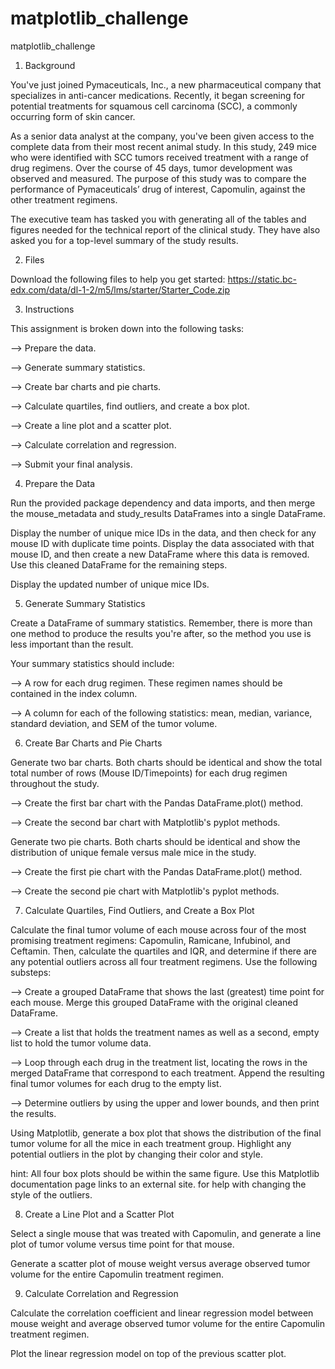 # matplotlib_challenge
matplotlib_challenge


1. Background

  You've just joined Pymaceuticals, Inc., a new pharmaceutical company that specializes in anti-cancer medications. Recently, it began screening for potential treatments for squamous cell carcinoma (SCC), a commonly occurring form of skin cancer.

  As a senior data analyst at the company, you've been given access to the complete data from their most recent animal study. In this study, 249 mice who were identified with SCC tumors received treatment with a range of drug regimens. Over the course of 45 days, tumor      development was observed and measured. The purpose of this study was to compare the performance of Pymaceuticals’ drug of interest, Capomulin, against the other treatment regimens.

  The executive team has tasked you with generating all of the tables and figures needed for the technical report of the clinical study. They have also asked you for a top-level summary of the study results.

2. Files

  Download the following files to help you get started: https://static.bc-edx.com/data/dl-1-2/m5/lms/starter/Starter_Code.zip 

3. Instructions

  This assignment is broken down into the following tasks:

  --> Prepare the data.

  --> Generate summary statistics.

  --> Create bar charts and pie charts.

  --> Calculate quartiles, find outliers, and create a box plot.

  --> Create a line plot and a scatter plot.

  --> Calculate correlation and regression.

  --> Submit your final analysis.

4. Prepare the Data

  Run the provided package dependency and data imports, and then merge the mouse_metadata and study_results DataFrames into a single DataFrame.

  Display the number of unique mice IDs in the data, and then check for any mouse ID with duplicate time points. Display the data associated with that mouse ID, and then create a new DataFrame where this data is removed. Use this cleaned DataFrame for the remaining        steps.

  Display the updated number of unique mice IDs.

5. Generate Summary Statistics

  Create a DataFrame of summary statistics. Remember, there is more than one method to produce the results you're after, so the method you use is less important than the result.

  Your summary statistics should include:

  --> A row for each drug regimen. These regimen names should be contained in the index column.

  --> A column for each of the following statistics: mean, median, variance, standard deviation, and SEM of the tumor volume.

6. Create Bar Charts and Pie Charts

  Generate two bar charts. Both charts should be identical and show the total total number of rows (Mouse ID/Timepoints) for each drug regimen throughout the study.

  --> Create the first bar chart with the Pandas DataFrame.plot() method.

  --> Create the second bar chart with Matplotlib's pyplot methods.

  Generate two pie charts. Both charts should be identical and show the distribution of unique female versus male mice in the study.

  --> Create the first pie chart with the Pandas DataFrame.plot() method.

  --> Create the second pie chart with Matplotlib's pyplot methods.

7. Calculate Quartiles, Find Outliers, and Create a Box Plot

  Calculate the final tumor volume of each mouse across four of the most promising treatment regimens: Capomulin, Ramicane, Infubinol, and Ceftamin. Then, calculate the quartiles and IQR, and determine if there are any potential outliers across all four treatment          regimens. Use the following substeps:

  --> Create a grouped DataFrame that shows the last (greatest) time point for each mouse. Merge this grouped DataFrame with the original cleaned DataFrame.

  --> Create a list that holds the treatment names as well as a second, empty list to hold the tumor volume data.

  --> Loop through each drug in the treatment list, locating the rows in the merged DataFrame that correspond to each treatment. Append the resulting final tumor volumes for each drug to the empty list.

  --> Determine outliers by using the upper and lower bounds, and then print the results.

  Using Matplotlib, generate a box plot that shows the distribution of the final tumor volume for all the mice in each treatment group. Highlight any potential outliers in the plot by changing their color and style.

  hint: All four box plots should be within the same figure. Use this Matplotlib documentation page links to an external site. for help with changing the style of the outliers.

8. Create a Line Plot and a Scatter Plot

  Select a single mouse that was treated with Capomulin, and generate a line plot of tumor volume versus time point for that mouse.

  Generate a scatter plot of mouse weight versus average observed tumor volume for the entire Capomulin treatment regimen.

9. Calculate Correlation and Regression

  Calculate the correlation coefficient and linear regression model between mouse weight and average observed tumor volume for the entire Capomulin treatment regimen.

  Plot the linear regression model on top of the previous scatter plot. 

